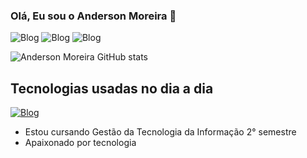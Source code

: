 ### Olá, Eu sou o Anderson Moreira 👋
![Blog](https://img.shields.io/badge/YouTube-FF0000?style=for-the-badge&logo=youtube&logoColor=white) ![Blog](https://img.shields.io/badge/LinkedIn-0077B5?style=for-the-badge&logo=linkedin&logoColor=white) ![Blog](https://img.shields.io/badge/Instagram-E4405F?style=for-the-badge&logo=instagram&logoColor=white)


![Anderson Moreira GitHub stats](https://github-readme-stats.vercel.app/api?username=gtiAnderson&show_icons=true&theme=radical)

## Tecnologias usadas no dia a dia
[![Blog](https://img.shields.io/badge/Java-ED8B00?style=for-the-badge&logo=openjdk&logoColor=white)](https://gtiAnderson.com)

- Estou cursando Gestão da Tecnologia da Informação 2° semestre
- Apaixonado por tecnologia


